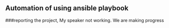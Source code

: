 ## Automation of using ansible playbook
###reporting the project, My speaker not working. We are making progress